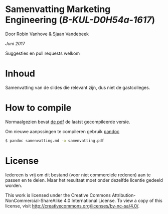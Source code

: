 # Samenvatting Marketing Engineering (_B-KUL-D0H54a-1617_)
Door Robin Vanhove & Sjaan Vandebeek

_Juni 2017_

Suggesties en pull requests welkom

# Inhoud 
Samenvatting van de slides die relevant zijn, dus niet de gastcolleges.

# How to compile
Normaalgezien bevat [de pdf](samenvatting.pdf) de laatst gecompileerde versie.

Om nieuwe aanpssingen te compileren gebruik [pandoc](http://pandoc.org/)

```sh
$ pandoc samenvatting.md -o samenvatting.pdf
```

# License
Iedereen is vrij om dit bestand (voor niet commerciele redenen) aan te passen en te delen. Maar het resultaat moet onder dezelfde licentie gedeeld worden.

This work is licensed under the Creative Commons Attribution-NonCommercial-ShareAlike 4.0 International License. To view a copy of this license, visit http://creativecommons.org/licenses/by-nc-sa/4.0/.

